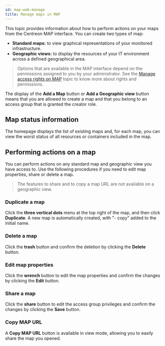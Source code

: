 ```yaml
---
id: map-web-manage
title: Manage maps in MAP
---
```


This topic provides information about how to perform actions on your maps from the Centreon MAP interface. You can create two types of map:

- **Standard maps:** to view graphical representations of your monitored infrastructure.
- **Geographic views:** to display the resources of your IT environment across a defined geographical area.

> Options that are available in the MAP interface depend on the permissions assigned to you by your administrator. See the [Manage access rights on MAP](map-web-access.md) topic to know more about rights and permissions.

The display of the **Add a Map** button or **Add a Geographic view** button means that you are allowed to create a map and that you belong to an access group that is granted the creator role.

## Map status information

The homepage displays the list of existing maps and, for each map, you can view the worst status of all resources or containers included in the map.

## Performing actions on a map

You can perform actions on any standard map and geographic view you have access to. Use the following procedures if you need to edit map properties, share or delete a map.

> The features to share and to copy a map URL are not available on a geographic view.

### Duplicate a map

Click the **three vertical dots** menu at the top right of the map, and then click **Duplicate**.
A new map is automatically created, with "- copy" added to the initial name.

### Delete a map

Click the **trash** button and confirm the deletion by clicking the **Delete** button.

### Edit map properties

Click the **wrench** button to edit the map properties and confirm the changes by clicking the **Edit** button.

### Share a map

Click the **share** button to edit the access group privileges and confirm the changes by clicking the **Save** button.

### Copy MAP URL

A **Copy MAP URL** button is available in view mode, allowing you to easily share the map you opened. 
